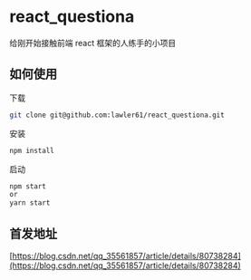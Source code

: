 # react_questiona
给刚开始接触前端 react 框架的人练手的小项目

## 如何使用

下载

```bash
git clone git@github.com:lawler61/react_questiona.git
```

安装

```bash
npm install
```

启动

```bash
npm start
or
yarn start
```

## 首发地址

[https://blog.csdn.net/qq_35561857/article/details/80738284](https://blog.csdn.net/qq_35561857/article/details/80738284)
